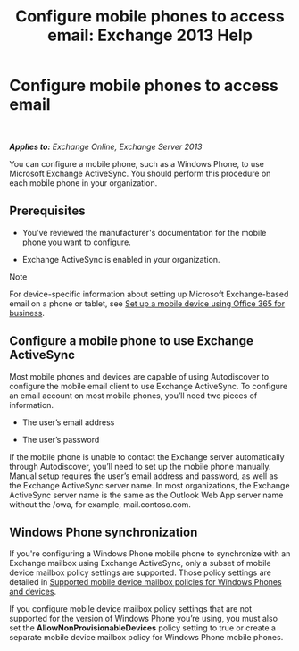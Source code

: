 ﻿---
title: 'Configure mobile phones to access email: Exchange 2013 Help'
TOCTitle: Configure mobile phones to access email
ms:assetid: 8d6e2cea-265a-43d9-a074-076f35658436
ms:mtpsurl: https://technet.microsoft.com/en-us/library/Bb123704(v=EXCHG.150)
ms:contentKeyID: 51407265
ms.date: 12/10/2017
mtps_version: v=EXCHG.150
---

# Configure mobile phones to access email

 

_**Applies to:** Exchange Online, Exchange Server 2013_


You can configure a mobile phone, such as a Windows Phone, to use Microsoft Exchange ActiveSync. You should perform this procedure on each mobile phone in your organization.

## Prerequisites

  - You’ve reviewed the manufacturer's documentation for the mobile phone you want to configure.

  - Exchange ActiveSync is enabled in your organization.


> [!NOTE]
> For device-specific information about setting up Microsoft Exchange-based email on a phone or tablet, see <A href="https://support.office.com/en-us/article/set-up-a-mobile-device-using-office-365-for-business-7dabb6cb-0046-40b6-81fe-767e0b1f014f">Set up a mobile device using Office 365 for business</A>.



## Configure a mobile phone to use Exchange ActiveSync

Most mobile phones and devices are capable of using Autodiscover to configure the mobile email client to use Exchange ActiveSync. To configure an email account on most mobile phones, you’ll need two pieces of information.

  - The user’s email address

  - The user’s password

If the mobile phone is unable to contact the Exchange server automatically through Autodiscover, you’ll need to set up the mobile phone manually. Manual setup requires the user’s email address and password, as well as the Exchange ActiveSync server name. In most organizations, the Exchange ActiveSync server name is the same as the Outlook Web App server name without the /owa, for example, mail.contoso.com.

## Windows Phone synchronization

If you're configuring a Windows Phone mobile phone to synchronize with an Exchange mailbox using Exchange ActiveSync, only a subset of mobile device mailbox policy settings are supported. Those policy settings are detailed in [Supported mobile device mailbox policies for Windows Phones and devices](supported-mobile-device-mailbox-policies-for-windows-phones-and-devices-exchange-2013-help.md).

If you configure mobile device mailbox policy settings that are not supported for the version of Windows Phone you’re using, you must also set the **AllowNonProvisionableDevices** policy setting to true or create a separate mobile device mailbox policy for Windows Phone mobile phones.

